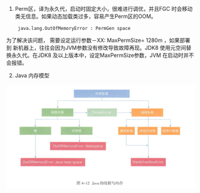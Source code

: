 1. Perm区，译为永久代，启动时固定大小，很难进行调优，并且FGC 时会移动类无信息。如果动态加载类过多，容易产生Perm区的OOM。

        java.lang.OutOfMemoryError : PermGen space
为了解决该问题， 需要设定运行参数－XX: MaxPermSize= 1280m ，如果部署到
新机器上，往往会因为JVM参数没有修改导致故障再现。JDK8 使用元空间替换永久代。在JDK8 及以上版本中，设定MaxPermSize参数，JVM 在启动时并不会报错。

2.  Java 内存模型

  ![](./img/d.png)

